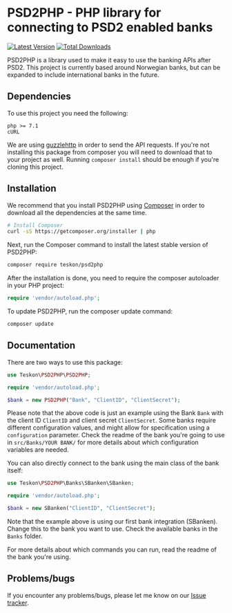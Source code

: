 PSD2PHP - PHP library for connecting to PSD2 enabled banks
=======================

[![Latest Version](https://img.shields.io/github/release/Teskon/PSD2PHP.svg?style=flat-square)](https://github.com/Teskon/PSD2PHP/releases)
[![Total Downloads](https://img.shields.io/packagist/dt/Teskon/PSD2PHP.svg?style=flat-square)](https://packagist.org/packages/Teskon/PSD2PHP)

PSD2PHP is a library used to make it easy to use the banking APIs after PSD2. This project is currently based around Norwegian banks, but can be expanded to include international banks in the future.

## Dependencies
To use this project you need the following:
```
php >= 7.1
cURL
```

We are using [guzzlehttp](https://github.com/guzzle/guzzle) in order to send the API requests. If you're not installing this package from composer you will need to download that to your project as well. Running `composer install` should be enough if you're cloning this project.

## Installation
We recommend that you install PSD2PHP using [Composer](http://getcomposer.org) in order to download all the dependencies at the same time.

```bash
# Install Composer
curl -sS https://getcomposer.org/installer | php
```

Next, run the Composer command to install the latest stable version of PSD2PHP:

```bash
composer require teskon/psd2php
```

After the installation is done, you need to require the composer autoloader in your PHP project:
```php
require 'vendor/autoload.php';
```

To update PSD2PHP, run the composer update command:
```bash
composer update
```

## Documentation
There are two ways to use this package:
```php
use Teskon\PSD2PHP\PSD2PHP;

require 'vendor/autoload.php';

$bank = new PSD2PHP("Bank", "ClientID", "ClientSecret");
```

Please note that the above code is just an example using the Bank `Bank` with the client ID `ClientID` and client secret `ClientSecret`. Some banks require different configuration values, and might allow for specification using a `configuration` parameter. Check the readme of the bank you're going to use in `src/Banks/YOUR BANK/` for more details about which configuration variables are needed.

You can also directly connect to the bank using the main class of the bank itself:
```php
use Teskon\PSD2PHP\Banks\SBanken\SBanken;

require 'vendor/autoload.php';

$bank = new SBanken("ClientID", "ClientSecret");
```

Note that the example above is using our first bank integration (SBanken). Change this to the bank you want to use. Check the available banks in the `Banks` folder.

For more details about which commands you can run, read the readme of the bank you're using.

## Problems/bugs
If you encounter any problems/bugs, please let me know on our [Issue tracker](https://github.com/Teskon/PSD2PHP/issues).
